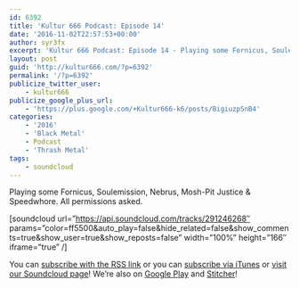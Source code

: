 ```yaml
---
id: 6392
title: 'Kultur 666 Podcast: Episode 14'
date: '2016-11-02T22:57:53+00:00'
author: syr3fx
excerpt: 'Kultur 666 Podcast: Episode 14 - Playing some Fornicus, Soulemission, Nebrus, Mosh-Pit Justice &amp; Speedwhore. All permissions asked.'
layout: post
guid: 'http://kultur666.com/?p=6392'
permalink: '/?p=6392'
publicize_twitter_user:
    - kultur666
publicize_google_plus_url:
    - 'https://plus.google.com/+Kultur666-k6/posts/BigiuzpSnB4'
categories:
    - '2016'
    - 'Black Metal'
    - Podcast
    - 'Thrash Metal'
tags:
    - soundcloud
---
```


<span style="font-weight:400;">Playing some Fornicus, Soulemission, Nebrus, Mosh-Pit Justice &amp; Speedwhore. All permissions asked.</span>

\[soundcloud url=”https://api.soundcloud.com/tracks/291246268″ params=”color=ff5500&amp;auto\_play=false&amp;hide\_related=false&amp;show\_comments=true&amp;show\_user=true&amp;show\_reposts=false” width=”100%” height=”166″ iframe=”true” /\]

You can [subscribe with the RSS link](http://feeds.soundcloud.com/users/soundcloud:users:203985226/sounds.rss) or you can [subscribe via iTunes](https://itunes.apple.com/au/podcast/kultur-666-podcast/id1140410234) or [visit our Soundcloud page](https://soundcloud.com/kultur-666)! We’re also on [Google Play](https://goo.gl/app/playmusic?ibi=com.google.PlayMusic&isi=691797987&ius=googleplaymusic&link=https://play.google.com/music/m/Iax6bcfbhy27w3wvkpxlcrkkr6i?t%3DKultur_666_Podcast) and [Stitcher](http://www.stitcher.com/s?fid=99915&refid=stpr)!